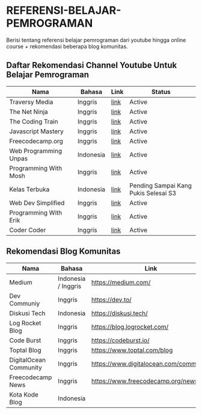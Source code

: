 # REFERENSI-BELAJAR-PEMROGRAMAN

Berisi tentang referensi belajar pemrograman dari youtube hingga online course + rekomendasi beberapa blog komunitas.



## Daftar Rekomendasi Channel Youtube Untuk Belajar Pemrograman

| Nama  | Bahasa | Link | Status |
| ----- | ---- | ---- | ---- |
| Traversy Media   | Inggris  | [link](https://www.youtube.com/user/TechGuyWeb) | Active |
| The Net Ninja | Inggris  | [link](https://www.youtube.com/user/TechGuyWeb) | Active |
| The Coding Train | Inggris | [link](https://www.youtube.com/user/shiffman) | Active |
| Javascript Mastery | Inggris | [link](https://www.youtube.com/channel/UCmXmlB4-HJytD7wek0Uo97A) | Active |
| Freecodecamp.org | Inggris | [link](https://www.youtube.com/channel/UC8butISFwT-Wl7EV0hUK0BQ) | Active |
| Web Programming Unpas | Indonesia | [link](https://www.youtube.com/channel/UCkXmLjEr95LVtGuIm3l2dPg) | Active |
| Programming With Mosh | Inggris | [link](https://www.youtube.com/user/programmingwithmosh) | Active | 
| Kelas Terbuka | Indonesia | [link](https://www.youtube.com/user/faqihzamukhlish) | Pending Sampai Kang Pukis Selesai S3 |
| Web Dev Simplified | Inggris | [link](https://www.youtube.com/channel/UCFbNIlppjAuEX4znoulh0Cw) | Active |
| Programming With Erik | Inggris | [link](https://www.youtube.com/channel/UCshZ3rdoCLjDYuTR_RBubzw) | Active | 
| Coder Coder | Inggris | [link](https://www.youtube.com/channel/UCzNf0liwUzMN6_pixbQlMhQ) | Active |


## Rekomendasi Blog Komunitas 

| Nama | Bahasa | Link | Status | 
| ----- | --- | --- | --- |
| Medium | Indonesia / Inggris | <https://medium.com/> | Active |
| Dev Communiy | Inggris | <https://dev.to/> | Active |
| Diskusi Tech | Indonesia | <https://diskusi.tech/> | Active |
| Log Rocket Blog | Inggris | <https://blog.logrocket.com/> | Active |
| Code Burst | Inggris | <https://codeburst.io/> | Active | 
| Toptal Blog | Inggris | <https://www.toptal.com/blog> | Active | 
| DigitalOcean Community | Inggris | <https://www.digitalocean.com/community> | Active |
| Freecodecamp News | Inggris | <https://www.freecodecamp.org/news/> | Active |
| Kota Kode Blog | Indonesia | 
